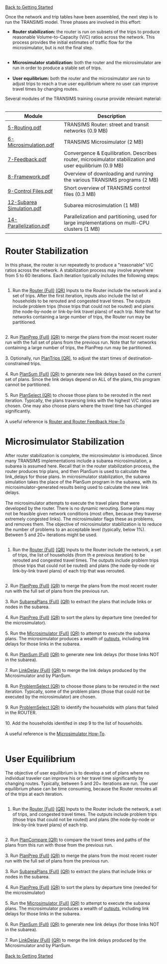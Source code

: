 [Back to Getting Started](http://code.google.com/p/transims/wiki/GettingStarted)

Once the network and trip tables have been assembled, the next step is to run the TRANSIMS model. Three phases are involved in this effort:
  * **Router stabilization:** the router is run on subsets of the trips to produce reasonable Volume-to-Capacity (V/C) ratios across the network. This process provides the initial estimates of traffic flow for the microsimulator, but is not the final step.<br><br>
<ul><li><b>Microsimulator stabilization:</b> both the router and the microsimulator are run in order to produce a stable set of trips.<br><br>
</li><li><b>User equilibrium:</b> both the router and the microsimulator are run to adjust trips to reach a true user equilibrium where no user can improve travel times by changing routes.</li></ul>

Several modules of the TRANSIMS training course provide relevant material:<br>
<br>
<table><thead><th> <b>Module</b>  </th><th>  <b>Description</b> </th></thead><tbody>
<tr><td>  <a href='http://transims.googlecode.com/svn/v4/trunk/documentation/training/TRANSIMS%20-%205%20-%20Routing%20(final).pdf'>5-Routing.pdf</a> </td><td>   TRANSIMS Router: street and transit networks (0.9 MB)</td></tr>
<tr><td>  <a href='http://transims.googlecode.com/svn/v4/trunk/documentation/training/TRANSIMS%20-%206%20-%20Microsimulation%20(final).pdf'>6-Microsimulation.pdf</a> </td><td>   TRANSIMS Microsimulator (2 MB) </td></tr>
<tr><td>  <a href='http://transims.googlecode.com/svn/v4/trunk/documentation/training/TRANSIMS%20-%207%20-%20Feedback%20(final).pdf'>7-Feedback.pdf</a> </td><td>  Convergence & Equilibration. Describes router, microsimulator stabilization and user equilibrium (0.9 MB) </td></tr>
<tr><td>  <a href='http://transims.googlecode.com/svn/v4/trunk/documentation/training/TRANSIMS%20-%208%20-%20Framework%20(final).pdf'>8-Framework.pdf</a> </td><td>  Overview of downloading and running the various TRANSIMS programs (2 MB) </td></tr>
<tr><td>  <a href='http://transims.googlecode.com/svn/v4/trunk/documentation/training/TRANSIMS%20-%209%20-%20Control%20Files%20(final).pdf'>9-Control Files.pdf</a> </td><td>  Short overview of TRANSIMS control files (0.3 MB) </td></tr>
<tr><td>  <a href='http://transims.googlecode.com/svn/v4/trunk/documentation/training/TRANSIMS%20-%2012%20-%20Subarea%20Simulation%20(final).pdf'>12-Subarea Simulation.pdf</a> </td><td>  Subarea microsimulation (1 MB) </td></tr>
<tr><td>  <a href='http://transims.googlecode.com/svn/v4/trunk/documentation/training/TRANSIMS%20-%2014%20-%20Partitions%20(final).pdf'>14-Parallelization.pdf</a> </td><td>   Parallelization and partitioning, used for large implementations on multi-CPU clusters (1 MB) </td></tr></tbody></table>


<h1>Router Stabilization</h1>

In this phase, the router is run repeatedly to produce a "reasonable" V/C ratios across the network.  A stabilization process may involve anywhere from 5 to 60 iterations.  Each iteration typically includes the following steps:<br>
<br>
1. Run the <a href='http://transims.googlecode.com/svn/v4/trunk/documentation/usermanuals/Router%20v4.0.pdf'>Router (Full)</a>  <a href='http://transims.googlecode.com/svn/v4/trunk/documentation/quickreference/Router%20QR.pdf'>(QR)</a>
Inputs to the Router include the network and a set of trips.  After the first iteration, inputs also include the list of households to be rerouted and congested travel times. The outputs include problem trips (those trips that could not be routed) and plans (the node-by-node or link-by-link travel plans) of each trip.  Note that for networks containing a large number of trips, the Router run may be partitioned.<br>
<br>
2. Run <a href='http://transims.googlecode.com/svn/v4/trunk/documentation/usermanuals/PlanPrepV4.pdf'>PlanPrep (Full)</a>              <a href='http://transims.googlecode.com/svn/v4/trunk/documentation/quickreference/PlanPrep%20QR.pdf'>(QR)</a> to merge the plans from the most recent router run with the full set of plans from the previous run.  Note that for networks containing a large number of trips, the PlanPrep run may be partitioned.<br>
<br>
3. Optionally, run <a href='http://transims.googlecode.com/svn/v4/trunk/documentation/quickreference/PlanTrips%20QR.pdf'>PlanTrips (QR)</a>, to adjust the start times of destination-constrained trips.<br>
<br>
4. Run <a href='http://transims.googlecode.com/svn/v4/trunk/documentation/usermanuals/PlanSum%20v4.pdf'>PlanSum (Full)</a>               <a href='http://transims.googlecode.com/svn/v4/trunk/documentation/quickreference/PlanSum%20QR.pdf'>(QR)</a> to generate new link delays based on the current set of plans. Since the link delays depend on ALL of the plans, this program cannot be partitioned.<br>
<br>
5. Run <a href='http://transims.googlecode.com/svn/v4/trunk/documentation/quickreference/PlanSelect%20QR.pdf'>PlanSelect (QR)</a> to choose those plans to be rerouted in the next iteration. Typically, the plans traversing links with the highest V/C ratios are chosen.  One may also choose plans where the travel time has changed significantly.<br>
<br>
A useful reference is <a href='http://transims.googlecode.com/svn/v4/trunk/documentation/howto/Step-7_Router%20and%20Router%20Feedback%20How-To.pdf'>Router and Router Feedback How-To</a>

<h1>Microsimulator Stabilization</h1>

After router stabilization is complete, the microsimulator is introduced. Since many TRANSIMS implementations include a subarea microsimulation, a subarea is assumed here. Recall that in the router stabilization process, the router produces trip plans, and then PlanSum is used to calculate the link_delays for those plans. In microsimulator stabilization, the subarea simulation takes the place of the PlanSum program in the subarea, with its microsimulator-generated results being used to calculate the new link delays.<br>
<br>
The microsimulator attempts to execute the travel plans that were developed by the router.  There is no dynamic rerouting.  Some plans may not be feasible given network conditions (most often, because they traverse extremely congested links).  The microsimulator flags these as problems, and removes them. The objective of microsimulator stabilization is to reduce the number of problems to an acceptable level (typically, below 1%).  Between 5 and 20+ iterations might be used.<br>
<br>
1. Run the <a href='http://transims.googlecode.com/svn/v4/trunk/documentation/usermanuals/Router%20v4.0.pdf'>Router (Full)</a>  <a href='http://transims.googlecode.com/svn/v4/trunk/documentation/quickreference/Router%20QR.pdf'>(QR)</a>
Inputs to the Router include the network, a set of trips, the list of households (from th e previous iteration) to be rerouted and congested travel times. The outputs include problem trips (those trips that could not be routed) and plans (the node-by-node or link-by-link travel plans) of each trip that was rerouted.<br>
<br>
2. Run <a href='http://transims.googlecode.com/svn/v4/trunk/documentation/usermanuals/PlanPrepV4.pdf'>PlanPrep (Full)</a>              <a href='http://transims.googlecode.com/svn/v4/trunk/documentation/quickreference/PlanPrep%20QR.pdf'>(QR)</a> to merge the plans from the most recent router run with the full set of plans from the previous run.<br>
<br>
3. Run <a href='http://transims.googlecode.com/svn/v4/trunk/documentation/usermanuals/SubareaPlans%20v4.pdf'>SubareaPlans (Full)</a> <a href='http://transims.googlecode.com/svn/v4/trunk/documentation/quickreference/SubareaPlans%20QR.pdf'>(QR)</a> to extract the plans that include links or nodes in the subarea.<br>
<br>
4. Run <a href='http://transims.googlecode.com/svn/v4/trunk/documentation/usermanuals/PlanPrepV4.pdf'>PlanPrep (Full)</a>              <a href='http://transims.googlecode.com/svn/v4/trunk/documentation/quickreference/PlanPrep%20QR.pdf'>(QR)</a> to sort the plans by departure time (needed for the microsimulator).<br>
<br>
5. Run the <a href='http://transims.googlecode.com/svn/v4/trunk/documentation/usermanuals/Microsimulator%20v4.0.pdf'>Microsimulator (Full)</a>  <a href='http://transims.googlecode.com/svn/v4/trunk/documentation/quickreference/Microsimulator%20QR.pdf'>(QR)</a> to attempt to execute the subarea plans.  The microsimulator produces a wealth of <a href='http://transims.googlecode.com/svn/v4/trunk/documentation/usermanuals/Microsimulator%20Output%20Files%20v4.0.pdf'>outputs</a>, including link delays for those links in the subarea.<br>
<br>
6. Run <a href='http://transims.googlecode.com/svn/v4/trunk/documentation/usermanuals/PlanSum%20v4.pdf'>PlanSum (Full)</a>               <a href='http://transims.googlecode.com/svn/v4/trunk/documentation/quickreference/PlanSum%20QR.pdf'>(QR)</a> to generate new link delays (for those links NOT in the subarea).<br>
<br>
7. Run <a href='http://transims.googlecode.com/svn/v4/trunk/documentation/usermanuals/LinkDelay%20v4.0.pdf'>LinkDelay (Full)</a>                <a href='http://transims.googlecode.com/svn/v4/trunk/documentation/quickreference/LinkDelay%20QR.pdf'>(QR)</a> to merge the link delays produced by the Microsimulator and by PlanSum.<br>
<br>
8. Run <a href='http://transims.googlecode.com/svn/v4/trunk/documentation/quickreference/ProblemSelect%20QR.pdf'>ProblemSelect (QR)</a> to choose those plans to be rerouted in the next iteration. Typically, some of the problem plans (those that could not be executed by the microsimulator) are chosen.<br>
<br>
9. Run <a href='http://transims.googlecode.com/svn/v4/trunk/documentation/quickreference/ProblemSelect%20QR.pdf'>ProblemSelect (QR)</a> to identify the households with plans that failed in the ROUTER.<br>
<br>
10. Add the households identifed in step 9 to the list of households.<br>
<br>
A useful reference is the <a href='http://transims.googlecode.com/svn/v4/trunk/documentation/howto/Step-8_Microsimulator%20How-To.pdf'>Microsimulator How-To</a>.<br>
<br>
<h1>User Equilibrium</h1>

The objective of user equilibrium is to develop a set of plans where no individual traveler can improve his or her travel time significantly by changing routes.  Typically, between 5 and 20+ iterations are run. The user equilibrium phase can be time consuming, because the Router reroutes all of the trips at each iteration.<br>
<br>
1. Run the <a href='http://transims.googlecode.com/svn/v4/trunk/documentation/usermanuals/Router%20v4.0.pdf'>Router (Full)</a>  <a href='http://transims.googlecode.com/svn/v4/trunk/documentation/quickreference/Router%20QR.pdf'>(QR)</a>
Inputs to the Router include the network, a set of trips, and congested travel times. The outputs include problem trips (those trips that could not be routed) and plans (the node-by-node or link-by-link travel plans) of each trip.<br>
<br>
2. Run <a href='http://transims.googlecode.com/svn/v4/trunk/documentation/quickreference/PlanCompare%20QR.pdf'>PlanCompare (QR)</a> to compare the travel times and paths of the plans from this run with those from the previous run.<br>
<br>
3. Run <a href='http://transims.googlecode.com/svn/v4/trunk/documentation/usermanuals/PlanPrepV4.pdf'>PlanPrep (Full)</a>              <a href='http://transims.googlecode.com/svn/v4/trunk/documentation/quickreference/PlanPrep%20QR.pdf'>(QR)</a> to merge the plans from the most recent router run with the full set of plans from the previous run.<br>
<br>
3. Run <a href='http://transims.googlecode.com/svn/v4/trunk/documentation/usermanuals/SubareaPlans%20v4.pdf'>SubareaPlans (Full)</a> <a href='http://transims.googlecode.com/svn/v4/trunk/documentation/quickreference/SubareaPlans%20QR.pdf'>(QR)</a> to extract the plans that include links or nodes in the subarea.<br>
<br>
4. Run <a href='http://transims.googlecode.com/svn/v4/trunk/documentation/usermanuals/PlanPrepV4.pdf'>PlanPrep (Full)</a>              <a href='http://transims.googlecode.com/svn/v4/trunk/documentation/quickreference/PlanPrep%20QR.pdf'>(QR)</a> to sort the plans by departure time (needed for the microsimulator)<br>
<br>
5. Run the <a href='http://transims.googlecode.com/svn/v4/trunk/documentation/usermanuals/Microsimulator%20v4.0.pdf'>Microsimulator (Full)</a>  <a href='http://transims.googlecode.com/svn/v4/trunk/documentation/quickreference/Microsimulator%20QR.pdf'>(QR)</a> to attempt to execute the subarea plans.  The microsimulator produces a wealth of <a href='http://transims.googlecode.com/svn/v4/trunk/documentation/usermanuals/Microsimulator%20Output%20Files%20v4.0.pdf'>outputs</a>, including link delays for those links in the subarea.<br>
<br>
6. Run <a href='http://transims.googlecode.com/svn/v4/trunk/documentation/usermanuals/PlanSum%20v4.pdf'>PlanSum (Full)</a>               <a href='http://transims.googlecode.com/svn/v4/trunk/documentation/quickreference/PlanSum%20QR.pdf'>(QR)</a> to generate new link delays (for those links NOT in the subarea).<br>
<br>
7. Run <a href='http://transims.googlecode.com/svn/v4/trunk/documentation/usermanuals/LinkDelay%20v4.0.pdf'>LinkDelay (Full)</a>                <a href='http://transims.googlecode.com/svn/v4/trunk/documentation/quickreference/LinkDelay%20QR.pdf'>(QR)</a> to merge the link delays produced by the Microsimulator and by PlanSum.<br>
<br>
<a href='http://code.google.com/p/transims/wiki/GettingStarted'>Back to Getting Started</a>